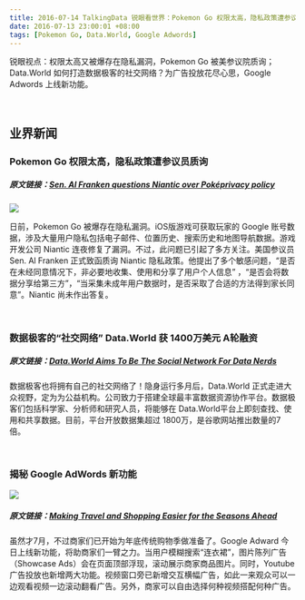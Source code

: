 ```yaml
---
title: 2016-07-14 TalkingData 锐眼看世界：Pokemon Go 权限太高，隐私政策遭参议员质询
date: 2016-07-13 23:00:01 +08:00
tags: [Pokemon Go, Data.World, Google Adwords]
---
```


锐眼视点：权限太高又被爆存在隐私漏洞，Pokemon Go 被美参议院质询；Data.World 如何打造数据极客的社交网络？为广告投放花尽心思，Google Adwords 上线新功能。

<br>

## 业界新闻

### Pokemon Go 权限太高，隐私政策遭参议员质询

##### 原文链接：[Sen. Al Franken questions Niantic over Poképrivacy policy](https://techcrunch.com/2016/07/12/sen-al-franken-questions-niantic-over-pokeprivacy-policy/)

![](http://i4.piimg.com/567952/ce878116892079e2.png)

日前，Pokemon Go 被爆存在隐私漏洞。iOS版游戏可获取玩家的 Google 账号数据，涉及大量用户隐私包括电子邮件、位置历史、搜索历史和地图导航数据。游戏开发公司 Niantic 连夜修复了漏洞。不过，此问题已引起了多方关注。美国参议员 Sen. Al Franken 正式致函质询 Niantic 隐私政策。他提出了多个敏感问题，“是否在未经同意情况下，非必要地收集、使用和分享了用户个人信息” ，“是否会将数据分享给第三方”，“当采集未成年用户数据时，是否采取了合适的方法得到家长同意”。Niantic 尚未作出答复。

<br>

### 数据极客的“社交网络”  Data.World 获 1400万美元 A轮融资

##### 原文链接：[Data.World Aims To Be The Social Network For Data Nerds](https://www.fastcompany.com/3061712/dataworld-aims-to-be-the-social-network-for-data-nerds)

数据极客也将拥有自己的社交网络了！隐身运行多月后，Data.World 正式走进大众视野，定为为公益机构。公司致力于搭建全球最丰富数据资源协作平台。数据极客们包括科学家、分析师和研究人员，将能够在 Data.World平台上即刻查找、使用和共享数据。目前，平台开放数据集超过 1800万，是谷歌网站推出数量的7倍。

<br>

### 揭秘 Google AdWords 新功能

![](http://i4.piimg.com/567952/21c819b38cef9eaf.png)

##### 原文链接：[Making Travel and Shopping Easier for the Seasons Ahead](https://adwords.googleblog.com/2016/07/making-travel-and-shopping-easier-for.html)

虽然才7月，不过商家们已开始为年底传统购物季做准备了。Google Adward 今日上线新功能，将助商家们一臂之力。当用户模糊搜索“连衣裙”，图片陈列广告（Showcase Ads）会在页面顶部浮现，滚动展示商家商品图片。同时，Youtube广告投放也新增两大功能。视频窗口旁已新增交互横幅广告，如此一来观众可以一边观看视频一边滚动翻看广告。另外，商家可以自由选择何种视频搭配何种广告。

<br>

